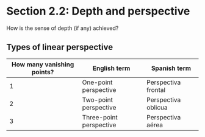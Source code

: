 # Section 2.2: Depth and perspective

How is the sense of depth (if any) achieved?

## Types of linear perspective

| How many vanishing points?  | English term  | Spanish term  |
| -------------  | -------------  | -------------  |
| 1  | One-point perspective  | Perspectiva frontal  |
| 2  | Two-point perspective  | Perspectiva oblicua  |
| 3  | Three-point perspective  | Perspectiva aérea  |



